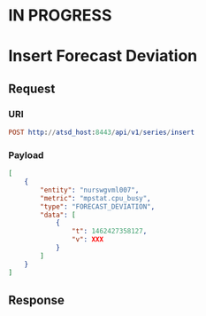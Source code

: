 # IN PROGRESS
# Insert Forecast Deviation 


## Request
### URI
```elm
POST http://atsd_host:8443/api/v1/series/insert
```
### Payload
```json
[
    {
        "entity": "nurswgvml007",
        "metric": "mpstat.cpu_busy",
        "type": "FORECAST_DEVIATION",
        "data": [
            {
                "t": 1462427358127,
                "v": ХХХ
            }
        ]
    }
]
```
## Response 
```
```
